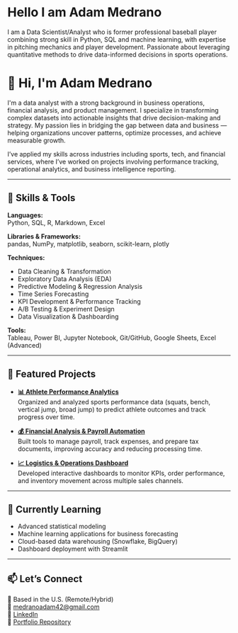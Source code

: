 # Hello I am Adam Medrano
I am a Data Scientist/Analyst who is former professional baseball player combining strong skill in Python, SQL and machine learning, with expertise in pitching mechanics and player development. Passionate about leveraging quantitative methods to drive data-informed decisions in sports operations.

# 👋 Hi, I'm Adam Medrano

I'm a data analyst with a strong background in business operations, financial analysis, and product management. I specialize in transforming complex datasets into actionable insights that drive decision-making and strategy. My passion lies in bridging the gap between data and business — helping organizations uncover patterns, optimize processes, and achieve measurable growth.

I’ve applied my skills across industries including sports, tech, and financial services, where I’ve worked on projects involving performance tracking, operational analytics, and business intelligence reporting.

---

## 🧠 Skills & Tools

**Languages:**  
Python, SQL, R, Markdown, Excel  

**Libraries & Frameworks:**  
pandas, NumPy, matplotlib, seaborn, scikit-learn, plotly  

**Techniques:**  
- Data Cleaning & Transformation  
- Exploratory Data Analysis (EDA)  
- Predictive Modeling & Regression Analysis  
- Time Series Forecasting  
- KPI Development & Performance Tracking  
- A/B Testing & Experiment Design  
- Data Visualization & Dashboarding  

**Tools:**  
Tableau, Power BI, Jupyter Notebook, Git/GitHub, Google Sheets, Excel (Advanced)  

---

## 🚀 Featured Projects

- **[📊 Athlete Performance Analytics](#)**  
  Organized and analyzed sports performance data (squats, bench, vertical jump, broad jump) to predict athlete outcomes and track progress over time.  

- **[💰 Financial Analysis & Payroll Automation](#)**  
  Built tools to manage payroll, track expenses, and prepare tax documents, improving accuracy and reducing processing time.  

- **[📈 Logistics & Operations Dashboard](#)**  
  Developed interactive dashboards to monitor KPIs, order performance, and inventory movement across multiple sales channels.  

---

## 🌱 Currently Learning
- Advanced statistical modeling  
- Machine learning applications for business forecasting  
- Cloud-based data warehousing (Snowflake, BigQuery)  
- Dashboard deployment with Streamlit  

---

## 📫 Let’s Connect  
📍 Based in the U.S. (Remote/Hybrid)  
📧 [medranoadam42@gmail.com](mailto:medranoadam42@gmail.com)  
🔗 [LinkedIn](https://www.linkedin.com/in/adam-medrano-1ba8a121b/)  
🔗 [Portfolio Repository](https://github.com/amedrano25)  
